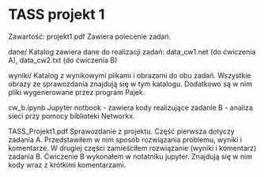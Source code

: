 # TASS projekt 1

Zawartość:
projekt1.pdf
Zawiera polecenie zadań.

dane/
Katalog zawiera dane do realizacji zadań: data_cw1.net (do ćwiczenia A), data_cw2.txt (do ćwiczenia B)

wyniki/
Katalog z wynikowymi plikami i obrazami do obu zadań. Wszystkie obrazy ze sprawozdania znajdują się w tym katalogu. Dodatkowo są w nim 
pliki wygenerowane przez program Pajek.

cw_b.ipynb
Jupyter notbook - zawiera kody realizujące zadanie B - analiza sieci przy pomocy biblioteki Networkx.

TASS_Projekt1.pdf
Sprawozdanie z projektu. Część pierwsza dotyczy zadania A. Przedstawiłem w nim sposób rozwiązania problemu, wyniki i komentarze. 
W drugiej części zamieściłem rozwiązanie (wyniki i komentarz) zadania B. Ćwiczenie B 
wykonałem w notatniku jupyter. Znajdują się w nim kody wraz z krótkimi komentarzami.